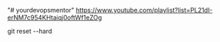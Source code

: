 "# yourdevopsmentor" 
https://www.youtube.com/playlist?list=PL21dI-erNM7c954KHtaiqj0oftWf1eZOg


git reset --hard
